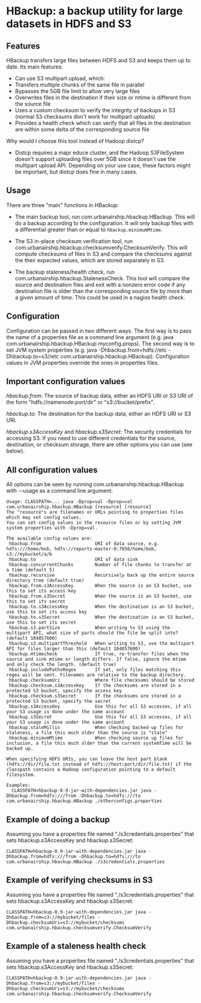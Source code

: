 # HBackup: a backup utility for large datasets in HDFS and S3

## Features

HBackup transfers large files between HDFS and S3 and keeps them up to date. Its main features:

 - Can use S3 multipart upload, which:
 - Transfers multiple chunks of the same file in parallel
 - Bypasses the 5GB file limit to allow very large files
 - Overwrites files in the destination if their size or mtime is different from the source file
 - Uses a custom checksum to verify the integrity of backups in S3 (normal S3 checksums don't work for multipart uploads)
 - Provides a health check which can verify that all files in the destination are within some delta of the corresponding source file

Why would I choose this tool instead of Hadoop distcp?

- Distcp requires a mapr educe cluster, and the Hadoop S3FileSystem doesn't
  support uploading files over 5GB since it doesn't use the multipart upload
  API. Depending on your use case, these factors might be important, but distcp
  does fine in many cases.

## Usage

There are three "main" functions in HBackup:

 - The main backup tool, run com.urbanairship.hbackup.HBackup. This will do a
   backup according to the configuration. It will only backup files with a
   differential greater than or equal to `hbackup.minimumMtime`.

 - The S3 in-place checksum verification tool, run
   com.urbanairship.hbackup.checksumverify.ChecksumVerify. This will compute
   checksums of files in S3 and compare the checksums against the their expected
   values, which are stored separately in S3.

 - The backup staleness/health check, run
   com.urbanairship.hbackup.StalenessCheck. This tool will compare the source
   and destination files and exit with a nonzero error code if any destination
   file is older than the corresponding source file by more than a given amount
   of time. This could be used in a nagios health check.

## Configuration

Configuration can be passed in two different ways. The first way is to pass the
name of a properties file as a command line argument (e.g. java
com.urbanairship.hbackup.HBackup myconfig.props). The second way is to set JVM
system properties (e.g. java -Dhbackup.from=hdfs://etc -Dhbackup.to=s3//etc
com.urbanairship.hbackup.HBackup). Configuration values in JVM properties
override the ones in properties files.

## Important configuration values

*hbackup.from*: The source of backup data, either an HDFS URI or S3 URI of the
 form "hdfs://namenode:port/dir" or "s3://bucket/prefix".

*hbackup.to*: The destination for the backup data, either an HDFS URI or S3 URI.

*hbackup.s3AccessKey* and *hbackup.s3Secret*: The security credentials for
 accessing S3. If you need to use different credentials for the source,
 destination, or checksum storage, there are other options you can use (see
 below).

## All configuration values

All options can be seen by running com.urbanairship.hbackup.HBackup with --usage as a command line argument:

    Usage: CLASSPATH=... java -Dprop=val -Dprop=val com.urbanairship.hbackup.HBackup [resource] [resource]
    The "resource"s are filenames or URLs pointing to properties files which may set config values.
    You can set config values in the resource files or by setting JVM system properties with -Dprop=val.
    
    The available config values are:
     hbackup.from                    URI of data source, e.g. hdfs:///home/bob, hdfs://reports-master-0:7050/home/bob, s3://mybucket/a/b
     hbackup.to                      URI of data sink
     hbackup.concurrentChunks        Number of file chunks to transfer at a time (default 5)
     hbackup.recursive               Recursively back up the entire source directory tree (default true)
     hbackup.from.s3AccessKey        When the source is an S3 bucket, use this to set its access key
     hbackup.from.s3Secret           When the source is an S3 bucket, use this to set its secret
     hbackup.to.s3AccessKey          When the destination is an S3 bucket, use this to set its access key
     hbackup.to.s3Secret             When the destination is an S3 bucket, use this to set its secret
     hbackup.s3.partSize             When writing to S3 using the multipart API, what size of parts should the file be split into? (default 104857600)
     hbackup.s3.multipartThreshold   When writing to S3, use the multipart API for files larger than this (default 104857600)
     hbackup.mtimecheck              If true, re-transfer files when the source and sink mtime or length differs. If false, ignore the mtime and only check the length. (default true)
     hbackup.includePathsRegex       If set, only files matching this regex will be sent. Filenames are relative to the backup directory.
     hbackup.checksumUri             Where file checksums should be stored
     hbackup.checksum.s3AccessKey    If the checksums are stored in a protected S3 bucket, specify the access key
     hbackup.checksum.s3Secret       If the checksums are stored in a protected S3 bucket, specify the secret
     hbackup.s3AccessKey             Use this for all S3 accesses, if all your S3 usage is done under the same account
     hbackup.s3Secret                Use this for all S3 accesses, if all your S3 usage is done under the same account
     hbackup.staleMillis             When checking backed-up files for staleness, a file this much older than the source is "stale"
     hbackup.minimumMtime            When checking source up files for inclusion, a file this much older than the current systemTime will be backed up.
    
    When specifying HDFS URIs, you can leave the host part blank
    (hdfs://dir/file.txt instead of hdfs://host:port/dir/file.txt) if the
    classpath contains a Hadoop configuration pointing to a default filesystem.

    Examples:
      CLASSPATH=hbackup-0.9-jar-with-dependencies.jar java -Dhbackup.from=hdfs:///from -Dhbackup.to=hdfs:///to com.urbanairship.hbackup.HBackup ./otherconfigs.properties


## Example of doing a backup
Assuming you have a properties file named "./s3credentials.properties" that sets hbackup.s3AccessKey and hbackup.s3Secret:

    CLASSPATH=hbackup-0.9-jar-with-dependencies.jar java -Dhbackup.from=hdfs:///from -Dhbackup.to=hdfs:///to com.urbanairship.hbackup.HBackup ./s3credentials.properties

## Example of verifying checksums in S3
Assuming you have a properties file named "./s3credentials.properties" that sets hbackup.s3AccessKey and hbackup.s3Secret:

    CLASSPATH=hbackup-0.9-jar-with-dependencies.jar java -Dhbackup.from=s3://mybucket/files -Dhbackup.checksumUri=s3://mybucket/checksums com.urbanairship.hbackup.checksumverify.ChecksumVerify

## Example of a staleness health check
Assuming you have a properties file named "./s3credentials.properties" that sets hbackup.s3AccessKey and hbackup.s3Secret:

    CLASSPATH=hbackup-0.9-jar-with-dependencies.jar java -Dhbackup.from=s3://mybucket/files -Dhbackup.checksumUri=s3://mybucket/checksums com.urbanairship.hbackup.checksumverify.ChecksumVerify
